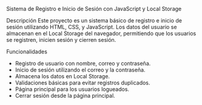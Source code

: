 Sistema de Registro e Inicio de Sesión con JavaScript y Local Storage

Descripción
Este proyecto es un sistema básico de registro e inicio de sesión utilizando HTML, CSS, y JavaScript. Los datos del usuario se almacenan en el Local Storage del navegador, permitiendo que los usuarios se registren, inicien sesión y cierren sesión.

Funcionalidades
- Registro de usuario con nombre, correo y contraseña.
- Inicio de sesión utilizando el correo y la contraseña.
- Almacena los datos en Local Storage.
- Validaciones básicas para evitar registros duplicados.
- Página principal para los usuarios logueados.
- Cerrar sesión desde la página principal.
